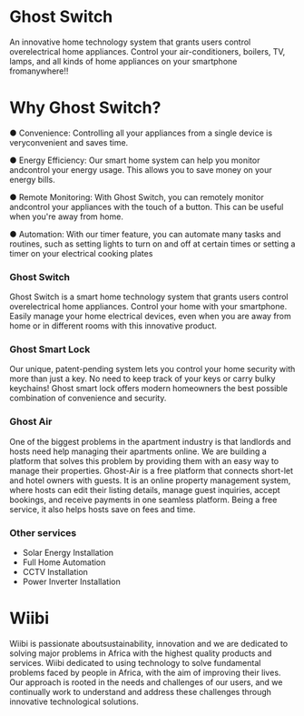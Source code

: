 
# Ghost Switch

An innovative home technology system that grants users control overelectrical home appliances. Control your air-conditioners, boilers, TV, lamps, and all kinds of home appliances on your smartphone fromanywhere!!

# Why Ghost Switch?

● Convenience: Controlling all your appliances from a single device is veryconvenient and saves time.

● Energy Efficiency: Our smart home system can help you monitor andcontrol your energy usage. This allows you to save money on your energy bills.

● Remote Monitoring: With Ghost Switch, you can remotely monitor andcontrol your appliances with the touch of a button. This can be useful when you're away from home.

● Automation: With our timer feature, you can automate many tasks and routines, such as setting lights to turn on and off at certain times or setting a timer on your electrical cooking plates


### Ghost Switch

Ghost Switch is a smart home technology system that grants users control overelectrical home appliances. Control your home with your smartphone. Easily manage your home electrical devices, even when you are away from home or in different rooms with this innovative product.

### Ghost Smart Lock

Our unique, patent-pending system lets you control your home security with more than just a key. No need to keep track of your keys or carry bulky keychains! Ghost smart lock offers modern homeowners the best possible combination of convenience and security.

### Ghost Air

One of the biggest problems in the apartment industry is that landlords and hosts need help managing their apartments online. We are building a platform that
solves this problem by providing them with an easy way to manage their properties. Ghost-Air is a free platform that connects short-let and hotel owners with guests.
It is an online property management system, where hosts can edit their listing details, manage guest inquiries, accept bookings, and receive payments in one seamless platform. Being a free service, it also helps hosts save on fees and time.

### Other services

- Solar Energy Installation
- Full Home Automation
- CCTV Installation
- Power Inverter Installation

# Wiibi

Wiibi is passionate aboutsustainability, innovation and we are dedicated to solving major problems in Africa with the highest quality products and services. Wiibi dedicated to using technology to solve fundamental problems faced by people in Africa, with the aim of improving their lives. Our approach is rooted in the needs and challenges of our users, and we continually work to understand and address these challenges through innovative technological solutions.


